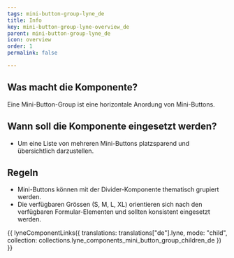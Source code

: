 ```yaml
---
tags: mini-button-group-lyne_de
title: Info
key: mini-button-group-lyne-overview_de
parent: mini-button-group-lyne_de
icon: overview
order: 1
permalink: false

---
```


## Was macht die Komponente?
Eine Mini-Button-Group ist eine horizontale Anordung von Mini-Buttons.

## Wann soll die Komponente eingesetzt werden?
* Um eine Liste von mehreren Mini-Buttons platzsparend und übersichtlich darzustellen.

## Regeln
* Mini-Buttons können mit der Divider-Komponente thematisch grupiert werden.
* Die verfügbaren Grössen (S, M, L, XL) orientieren sich nach den verfügbaren Formular-Elementen und sollten konsistent eingesetzt werden. 

{{ lyneComponentLinks({
  translations: translations["de"].lyne,
  mode: "child",
  collection: collections.lyne_components_mini_button_group_children_de
}) }}